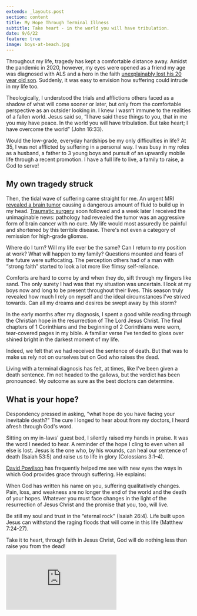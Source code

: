 ```yaml
---
extends: _layouts.post
section: content
title: My Hope Through Terminal Illness
subtitle: Take heart - in the world you will have tribulation.
date: 9/6/22
feature: true
image: boys-at-beach.jpg
---
```


Throughout my life, tragedy has kept a comfortable distance away. Amidst the pandemic in 2020, however, my eyes were opened as a friend my age was diagnosed with ALS and a hero in the faith <a class="text-yellow-500" href="https://www.challies.com/articles/my-son-my-dear-son-has-gone-to-be-with-the-lord/">unexplainably lost his 20 year old son</a>. Suddenly, it was easy to envision how suffering could intrude in my life too.

Theologically, I understood the trials and afflictions others faced as a shadow of what will come sooner or later, but only from the comfortable perspective as an outsider looking in. I knew I wasn’t immune to the realities of a fallen world. Jesus said so, “I have said these things to you, that in me you may have peace. In the world you will have tribulation. But <span class="text-yellow-500">take heart</span>; I have overcome the world” (John 16:33).

Would the low-grade, everyday hardships be my only difficulties in life? At 35, I was not afflicted by suffering in a personal way. I was busy in my roles as a husband, a father to 3 young boys and pursuit of an upwardly mobile life through a recent promotion. I have a full life to live, a family to raise, a God to serve!

<h2>My own tragedy struck</h2>

Then, the tidal wave of suffering came straight for me. An urgent MRI <a href="http://livefortheline.com/tim/finding-a-brain-tumor">revealed a brain tumor</a> causing a dangerous amount of fluid to build up in my head. <a href="https://www.livefortheline.com/tim/surgery-intercession/">Traumatic surgery</a> soon followed and a week later I received the unimaginable news: pathology had revealed the tumor was an aggressive form of brain cancer with no cure. My life would most assuredly be painful and shortened by this terrible disease. There's not even a category of remission for high-grade gliomas.

Where do I turn? Will my life ever be the same? Can I return to my position at work? What will happen to my family? Questions mounted and fears of the future were suffocating. The perception others had of a man with “strong faith” started to look a lot more like flimsy self-reliance.

Comforts are hard to come by and when they do, sift through my fingers like sand. The only surety I had was that my situation was uncertain. I look at my boys now and long to be present throughout their lives. This season truly revealed how much I rely on myself and the ideal circumstances I've strived towards. Can all my dreams and desires be swept away by this storm?

In the early months after my diagnosis, I spent a good while reading through the Christian hope in the resurrection of The Lord Jesus Christ. The final chapters of 1 Corinthians and the beginning of 2 Corinthians were worn, tear-covered pages in my bible. A familiar verse I’ve tended to gloss over shined bright in the darkest moment of my life.

<x-blockquote class="font-mono" cite="https://www.esv.org/2+Corinthians+1:9/" caption="2 Corinthians 1:9">
Indeed, we felt that we had received the sentence of death. But that was to make us rely not on ourselves but on God who raises the dead.
</x-blockquote>

Living with a terminal diagnosis has felt, at times, like I've been given a death sentence. I’m not headed to the gallows, but the verdict has been pronounced. My outcome as sure as the best doctors can determine.

<h2>What is your hope?</h2>

Despondency pressed in asking, "what hope do you have facing your inevitable death?" The cure I longed to hear about from my doctors, I heard afresh through God's word.

Sitting on my in-laws' guest bed, I silently raised my hands in praise. It was the word I needed to hear. A reminder of the hope I cling to even when all else is lost. Jesus is the one who, by his wounds, can heal our sentence of death (Isaiah 53:5) and raise us to life in glory (Colossians 3:1–4).

<a href="https://www.thegospelcoalition.org/blogs/justin-taylor/david-powlison-1949-2019/">David Powilson</a> has frequently helped me see with new eyes the ways in which God provides grace through suffering. He explains:

<x-blockquote class="font-mono" cite="https://www.crossway.org/books/gods-grace-in-your-suffering-tpb/" caption="David Powilson">
When God has written his name on you, suffering qualitatively changes. Pain, loss, and weakness are no longer the end of the world and the death of your hopes. Whatever you must face changes in the light of the resurrection of Jesus Christ and the promise that you, too, will live.
</x-blockquote>

Be still my soul and trust in the “eternal rock” (Isaiah 26:4). Life built upon Jesus can withstand the raging floods that will come in this life (Matthew 7:24-27).

Take it to heart, through faith in Jesus Christ, God will do nothing less than raise you from the dead!

<iframe class="w-full aspect-video" src="https://www.youtube.com/embed/ZgIBb-pwyrg" frameborder="0" allow="accelerometer; autoplay; clipboard-write; encrypted-media; gyroscope; picture-in-picture" allowfullscreen></iframe>

